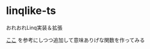 # linqlike-ts

おれおれLinq実装＆拡張

[ここ](https://qiita.com/otagaisama-1/items/a9eec24acabb35cc4b1c) を参考にしつつ追加して意味ありげな関数を作ってみる
